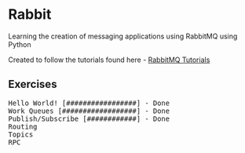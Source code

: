 # Rabbit

Learning the creation of messaging applications using RabbitMQ using Python

Created to follow the tutorials found here - [RabbitMQ Tutorials](https://www.rabbitmq.com/getstarted.html)

## Exercises
<pre>
Hello World! [#################] - Done
Work Queues [##################] - Done
Publish/Subscribe [############] - Done
Routing
Topics
RPC
</pre>
